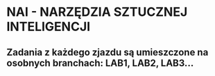# NAI - NARZĘDZIA SZTUCZNEJ INTELIGENCJI
## Zadania z każdego zjazdu są umieszczone na osobnych branchach: LAB1, LAB2, LAB3...
